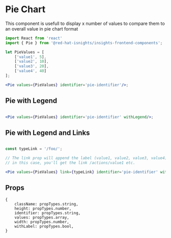 # Pie Chart

This component is usefull to display x number of values to compare them to an overall value in pie chart format

```jsx
import React from 'react'
import { Pie } from '@red-hat-isnights/insights-frontend-components';

let PieValues = [
    ['value1', 5],
    ['value2', 10],
    ['value3', 20],
    ['value4', 40]
];

<Pie values={PieValues} identifier='pie-identifier'/>;

```

## Pie with Legend

```jsx

<Pie values={PieValues} identifier='pie-identifier' withLegend/>;

```

## Pie with Legend and Links

```jsx

const typeLink = '/foo/';

// The link prop will append the label (value1, value2, value3, value4) to the typeLink const
// in this case, you'll get the link /actions/value1 etc.

<Pie values={PieValues} link={typeLink} identifier='pie-identifier' withLegend/>;

```

## Props

```JS
{
    className: propTypes.string,
    height: propTypes.number,
    identifier: propTypes.string,
    values: propTypes.array,
    width: propTypes.number,
    withLabel: propTypes.bool,
}
```
